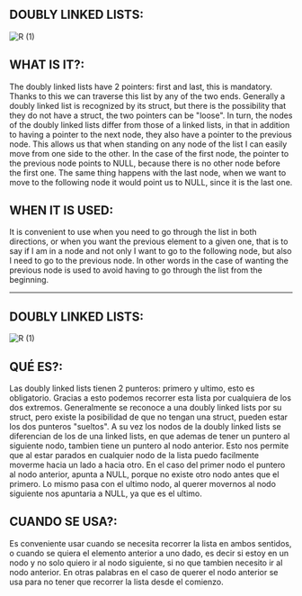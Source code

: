 DOUBLY LINKED LISTS:
---------------------------
![R (1)](https://user-images.githubusercontent.com/98347450/173187392-2c56d514-165e-43c9-b5c7-429c62c17058.gif)

WHAT IS IT?:
--------
The doubly linked lists have 2 pointers: first and last, this is mandatory. Thanks to this we can traverse this list by any of the two ends. Generally a doubly linked list is recognized by its struct, but there is the possibility that they do not have a struct, the two pointers can be "loose". In turn, the nodes of the doubly linked lists differ from those of a linked lists, in that in addition to having a pointer to the next node, they also have a pointer to the previous node. This allows us that when standing on any node of the list I can easily move from one side to the other. In the case of the first node, the pointer to the previous node points to NULL, because there is no other node before the first one. The same thing happens with the last node, when we want to move to the following node it would point us to NULL, since it is the last one.

WHEN IT IS USED:
--------------------------------
It is convenient to use when you need to go through the list in both directions, or when you want the previous element to a given one, that is to say if I am in a node and not only I want to go to the following node, but also I need to go to the previous node. In other words in the case of wanting the previous node is used to avoid having to go through the list from the beginning.




----------------------------------------------------------------




DOUBLY LINKED LISTS:
---------------------------
![R (1)](https://user-images.githubusercontent.com/98347450/173187392-2c56d514-165e-43c9-b5c7-429c62c17058.gif)

QUÉ ES?:
--------
Las doubly linked lists tienen 2 punteros: primero y ultimo, esto es obligatorio. Gracias a esto podemos recorrer esta lista por cualquiera de los dos extremos. Generalmente se reconoce a una doubly linked lists por su struct, pero existe la posibilidad de que no tengan una struct, pueden estar los dos punteros "sueltos". A su vez los nodos de la doubly linked lists se diferencian de los de una linked lists, en que ademas de tener un puntero al siguiente nodo, tambien tiene un puntero al nodo anterior. Esto nos permite que al estar parados en cualquier nodo de la lista puedo facilmente moverme hacia un lado a hacia otro. En el caso del primer nodo el puntero al nodo anterior, apunta a NULL, porque no existe otro nodo antes que el primero. Lo mismo pasa con el ultimo nodo, al querer movernos al nodo siguiente nos apuntaria a NULL, ya que es el ultimo.

CUANDO SE USA?:
--------------------------------
Es conveniente usar cuando se necesita recorrer la lista en ambos sentidos, o cuando se quiera el elemento anterior a uno dado, es decir si estoy en un nodo y no solo quiero ir al nodo siguiente, si no que tambien necesito ir al nodo anterior. En otras palabras en el caso de querer el nodo anterior se usa para no tener que recorrer la lista desde el comienzo.
